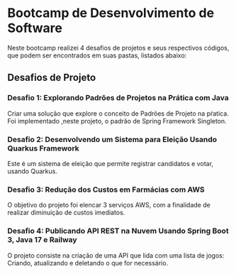# Bootcamp de Desenvolvimento de Software

Neste bootcamp realizei 4 desafios de projetos e seus respectivos códigos, que podem ser encontrados em suas pastas, listados abaixo:

## Desafios de Projeto

### Desafio 1: Explorando Padrões de Projetos na Prática com Java

Criar uma solução que explore o conceito de Padrões de Projeto na pŕatica. 
Foi implementado ,neste projeto, o padrão de Spring Framework Singleton.

### Desafio 2: Desenvolvendo um Sistema para Eleição Usando Quarkus Framework
Este é um sistema de eleição que permite registrar candidatos e votar, usando Quarkus.

### Desafio 3: Redução dos Custos em Farmácias com AWS

O objetivo do projeto foi elencar 3 serviços AWS, com a finalidade de realizar diminuição de custos imediatos.

### Desafio 4: Publicando API REST na Nuvem Usando Spring Boot 3, Java 17 e Railway

O projeto consiste na criação de uma API que lida com uma lista de jogos: Criando, atualizando e deletando o que for necessário.